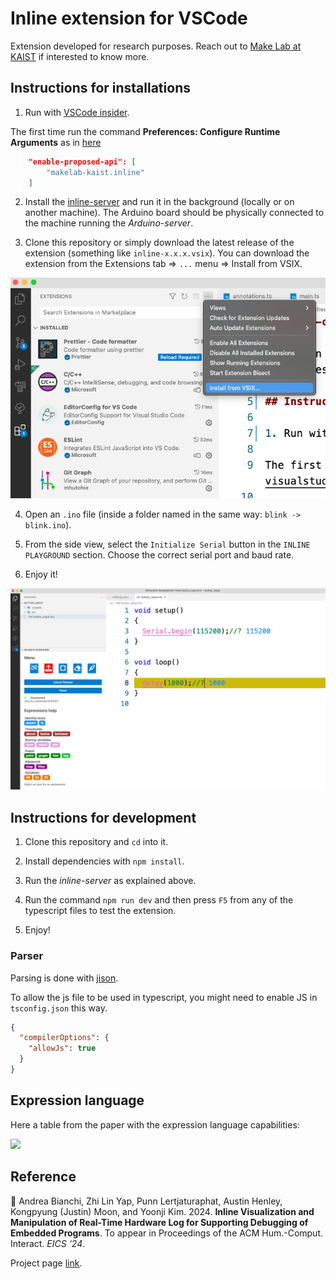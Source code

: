 # Inline extension for VSCode

Extension developed for research purposes. Reach out to [Make Lab at KAIST](https://make.kaist.ac.kr) if interested to know more.

## Instructions for installations

1. Run with [VSCode insider](https://code.visualstudio.com/insiders/).

The first time run the command **Preferences: Configure Runtime Arguments** as in [here](https://code.visualstudio.com/api/advanced-topics/using-proposed-api)

```json
    "enable-proposed-api": [
        "makelab-kaist.inline"
    ]
```

2. Install the [inline-server](https://github.com/makelab-kaist/inline-server) and run it in the background (locally or on another machine). The Arduino board should be physically connected to the machine running the _Arduino-server_.

3. Clone this repository or simply download the latest release of the extension (something like `inline-x.x.x.vsix`). You can download the extension from the Extensions tab => `...` menu => Install from VSIX.

![](/images/vsix_install.png)

4. Open an `.ino` file (inside a folder named in the same way: `blink -> blink.ino`).

5. From the side view, select the `Initialize Serial` button in the `INLINE PLAYGROUND` section. Choose the correct serial port and baud rate.

6. Enjoy it!

![](/images/screenshot.png)

## Instructions for development

1. Clone this repository and `cd` into it.

2. Install dependencies with `npm install`.

3. Run the _inline-server_ as explained above.

4. Run the command `npm run dev` and then press `F5` from any of the typescript files to test the extension.

5. Enjoy!

### Parser

Parsing is done with [jison](https://gerhobbelt.github.io/jison/docs/).

To allow the js file to be used in typescript, you might need to enable JS in `tsconfig.json` this way.

```json
{
  "compilerOptions": {
    "allowJs": true
  }
}
```

## Expression language

Here a table from the paper with the expression language capabilities:

![](./images/expressions-table.png)

## Reference

📝 Andrea Bianchi, Zhi Lin Yap, Punn Lertjaturaphat, Austin Henley, Kongpyung (Justin) Moon, and Yoonji Kim. 2024. **Inline Visualization and Manipulation of Real-Time Hardware Log for Supporting Debugging of Embedded Programs**. To appear in Proceedings of the ACM Hum.-Comput. Interact. _EICS ‘24_.

Project page [link](https://make.kaist.ac.kr/project/inline-2024).
